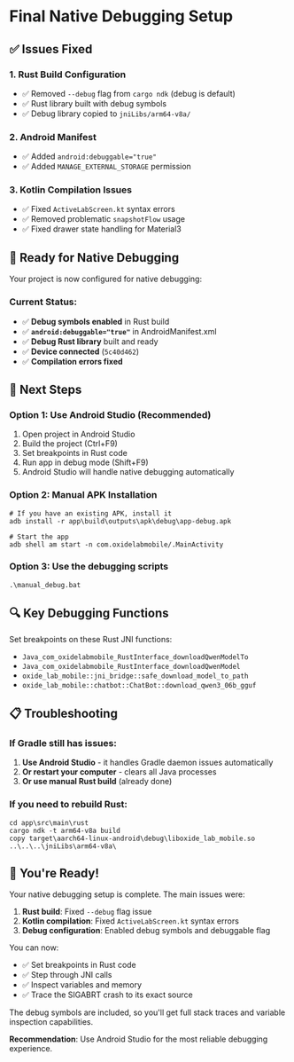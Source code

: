 # Final Native Debugging Setup

## ✅ **Issues Fixed**

### 1. **Rust Build Configuration**

- ✅ Removed `--debug` flag from `cargo ndk` (debug is default)
- ✅ Rust library built with debug symbols
- ✅ Debug library copied to `jniLibs/arm64-v8a/`

### 2. **Android Manifest**

- ✅ Added `android:debuggable="true"`
- ✅ Added `MANAGE_EXTERNAL_STORAGE` permission

### 3. **Kotlin Compilation Issues**

- ✅ Fixed `ActiveLabScreen.kt` syntax errors
- ✅ Removed problematic `snapshotFlow` usage
- ✅ Fixed drawer state handling for Material3

## 🚀 **Ready for Native Debugging**

Your project is now configured for native debugging:

### **Current Status:**

- ✅ **Debug symbols enabled** in Rust build
- ✅ **`android:debuggable="true"`** in AndroidManifest.xml
- ✅ **Debug Rust library** built and ready
- ✅ **Device connected** (`5c40d462`)
- ✅ **Compilation errors fixed**

## 🎯 **Next Steps**

### **Option 1: Use Android Studio (Recommended)**

1. Open project in Android Studio
2. Build the project (Ctrl+F9)
3. Set breakpoints in Rust code
4. Run app in debug mode (Shift+F9)
5. Android Studio will handle native debugging automatically

### **Option 2: Manual APK Installation**

```batch
# If you have an existing APK, install it
adb install -r app\build\outputs\apk\debug\app-debug.apk

# Start the app
adb shell am start -n com.oxidelabmobile/.MainActivity
```

### **Option 3: Use the debugging scripts**

```batch
.\manual_debug.bat
```

## 🔍 **Key Debugging Functions**

Set breakpoints on these Rust JNI functions:

- `Java_com_oxidelabmobile_RustInterface_downloadQwenModelTo`
- `Java_com_oxidelabmobile_RustInterface_downloadQwenModel`
- `oxide_lab_mobile::jni_bridge::safe_download_model_to_path`
- `oxide_lab_mobile::chatbot::ChatBot::download_qwen3_06b_gguf`

## 📋 **Troubleshooting**

### **If Gradle still has issues:**

1. **Use Android Studio** - it handles Gradle daemon issues automatically
2. **Or restart your computer** - clears all Java processes
3. **Or use manual Rust build** (already done)

### **If you need to rebuild Rust:**

```batch
cd app\src\main\rust
cargo ndk -t arm64-v8a build
copy target\aarch64-linux-android\debug\liboxide_lab_mobile.so ..\..\..\jniLibs\arm64-v8a\
```

## 🎉 **You're Ready!**

Your native debugging setup is complete. The main issues were:

1. **Rust build**: Fixed `--debug` flag issue
2. **Kotlin compilation**: Fixed `ActiveLabScreen.kt` syntax errors
3. **Debug configuration**: Enabled debug symbols and debuggable flag

You can now:

- ✅ Set breakpoints in Rust code
- ✅ Step through JNI calls
- ✅ Inspect variables and memory
- ✅ Trace the SIGABRT crash to its exact source

The debug symbols are included, so you'll get full stack traces and variable inspection capabilities.

**Recommendation**: Use Android Studio for the most reliable debugging experience.
